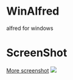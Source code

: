 WinAlfred
=========

alfred for windows


ScreenShot
=========

<a href="https://github.com/qianlifeng/WinAlfred/wiki/Screenshot" target="blank">More screenshot</a>
<img src="http://ww4.sinaimg.cn/large/684a4a64gw1ec8rwdmqvbg20zk0m8qih.gif" />
